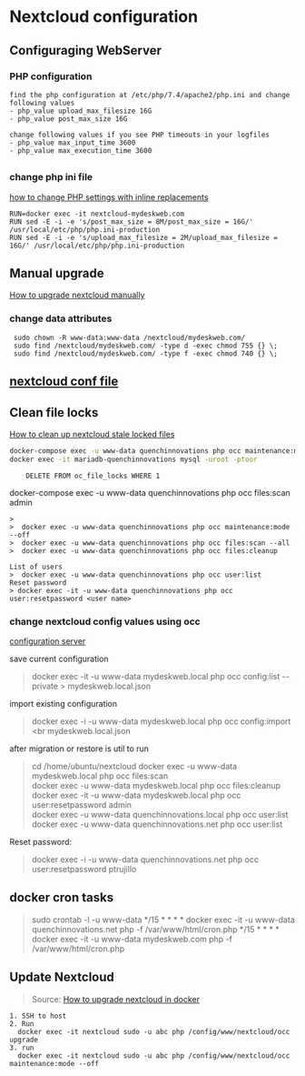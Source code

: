 # Nextcloud configuration

## Configuraging WebServer
### PHP configuration
    find the php configuration at /etc/php/7.4/apache2/php.ini and change following values
    - php_value upload_max_filesize 16G
    - php_value post_max_size 16G

    change following values if you see PHP timeouts in your logfiles
    - php_value max_input_time 3600
    - php_value max_execution_time 3600

##
### change php ini file
[how to change PHP settings with inline replacements](https://davescripts.com/docker-container-how-to-change-php-settings-inline-replacements)
```
RUN=docker exec -it nextcloud-mydeskweb.com
RUN sed -E -i -e 's/post_max_size = 8M/post_max_size = 16G/' /usr/local/etc/php/php.ini-production
RUN sed -E -i -e 's/upload_max_filesize = 2M/upload_max_filesize = 16G/' /usr/local/etc/php/php.ini-production
```
## Manual upgrade<br/>
[How to upgrade nextcloud manually](https://docs.nextcloud.com/server/latest/admin_manual/maintenance/manual_upgrade.html)
### change data attributes
```
 sudo chown -R www-data:www-data /nextcloud/mydeskweb.com/
 sudo find /nextcloud/mydeskweb.com/ -type d -exec chmod 755 {} \;
 sudo find /nextcloud/mydeskweb.com/ -type f -exec chmod 740 {} \;

```
## [nextcloud conf file](https://docs.nextcloud.com/server/11/admin_manual/configuration_server/config_sample_php_parameters.html?highlight=filesystem_check_changes)

## Clean file locks
[How to clean up nextcloud stale locked files](https://zedt.eu/tech/linux/how-to-clean-up-nextcloud-stale-locked-files/)<br/>
```bash
docker-compose exec -u www-data quenchinnovations php occ maintenance:mode --on
docker exec -it mariadb-quenchinnovations mysql -uroot -ptoor
```
```mysql
    DELETE FROM oc_file_locks WHERE 1
```
docker-compose exec -u www-data quenchinnovations php occ files:scan admin
```
>
>  docker exec -u www-data quenchinnovations php occ maintenance:mode --off
>  docker exec -u www-data quenchinnovations php occ files:scan --all
>  docker exec -u www-data quenchinnovations php occ files:cleanup

List of users
>  docker exec -u www-data quenchinnovations php occ user:list
Reset password
> docker exec -it -u www-data quenchinnovations php occ user:resetpassword <user name>
```

### change nextcloud config values using occ
[configuration server](https://docs.nextcloud.com/server/15/admin_manual/configuration_server/occ_command.html#config-commands-label)

save current configuration
> docker exec -it -u www-data mydeskweb.local php occ config:list --private > mydeskweb.local.json

import existing configuration
> docker exec -i -u www-data mydeskweb.local php occ config:import <br mydeskweb.local.json

after migration or restore is util to run
> cd /home/ubuntu/nextcloud
> docker exec -u www-data mydeskweb.local php occ files:scan <br/>
> docker exec -u www-data mydeskweb.local php occ files:cleanup <br/>
> docker exec -it -u www-data mydeskweb.local php occ user:resetpassword admin </br>
> docker exec -u www-data quenchinnovations.local php occ user:list
> docker exec -u www-data quenchinnovations.net php occ user:list

Reset password:
>  docker exec -i -u www-data quenchinnovations.net php occ user:resetpassword ptrujillo
## docker cron tasks
>sudo crontab -l -u www-data
>*/15  *  *  *  * docker exec -it -u www-data quenchinnovations.net php -f /var/www/html/cron.php
>*/15  *  *  *  * docker exec -it -u www-data mydeskweb.com php -f /var/www/html/cron.php

## Update Nextcloud
> Source: [How to upgrade nextcloud in docker](https://forum.openmediavault.org/index.php?thread/31542-how-to-upgrade-nextcloud-in-docker/)
```
1. SSH to host
2. Run
  docker exec -it nextcloud sudo -u abc php /config/www/nextcloud/occ upgrade
3. run
  docker exec -it nextcloud sudo -u abc php /config/www/nextcloud/occ maintenance:mode --off

```

